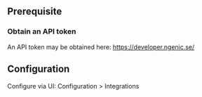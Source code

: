 ## Prerequisite
### Obtain an API token
An API token may be obtained here: https://developer.ngenic.se/

## Configuration
Configure via UI: Configuration > Integrations